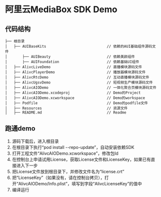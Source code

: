 # 阿里云MediaBox SDK Demo

## 代码结构
```
├── 根目录                                    
│   ├── AUIBaseKits                            // 依赖的AUI基础组件源码文件
│       ├── AUIBeauty                          // 依赖美颜组件
│       ├── AUIFoundation                      // 依赖基础UI组件
│   ├── AlivcLiveDemo                          // 直播模块源码文件
│   ├── AlivcPlayerDemo                        // 播放器模块源码文件
│   ├── AlivcRtcDemo                           // 互动直播模块源码文件
│   ├── AlivcUgsvDemo                          // 短视频生产模块源码文件
│   ├── AlivcAIODemo                           // 一体化聚合页模块源码文件
│   ├── AlivcAIODemo.xcodeproj                 // Demo的Project
│   ├── AlivcAIODemo.xcworkspace               // Demo的workspace
│   ├── Podfile                                // Demo的podfile文件
│   ├── Resources                              // 资源文件
│   ├── README.md                              // Readme
```


## 跑通demo

1. 源码下载后，进入根目录
2. 在根目录下执行“pod install  --repo-update”，自动安装依赖SDK
3. 打开工程文件“AlivcAIODemo.xcworkspace”，修改包Id
4. 在控制台上申请试用License，获取License文件和LicenseKey，如果已有直接进入下一步
5. 把License文件放到根目录下，并修改文件名为“license.crt”
6. 把“LicenseKey”（如果没有，请在控制台拷贝），打开“AlivcAIODemo/Info.plist”，填写到字段“AlivcLicenseKey”的值中
7. 编译运行
